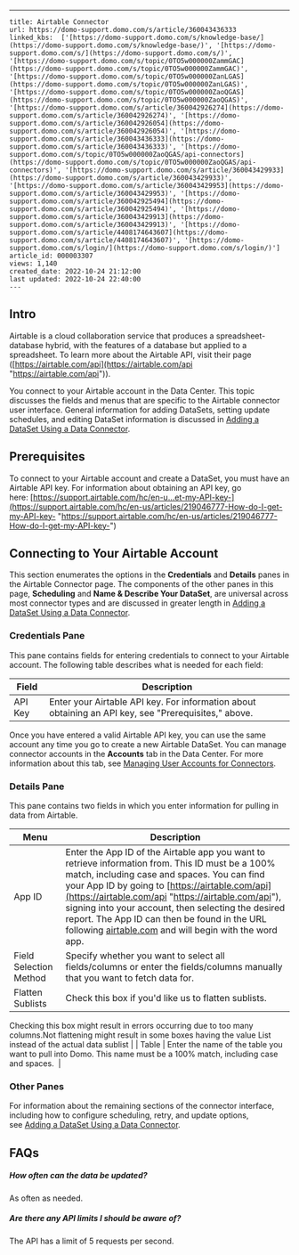 ---
    title: Airtable Connector
    url: https://domo-support.domo.com/s/article/360043436333
    linked_kbs:  ['[https://domo-support.domo.com/s/knowledge-base/](https://domo-support.domo.com/s/knowledge-base/)', '[https://domo-support.domo.com/s/](https://domo-support.domo.com/s/)', '[https://domo-support.domo.com/s/topic/0TO5w000000ZammGAC](https://domo-support.domo.com/s/topic/0TO5w000000ZammGAC)', '[https://domo-support.domo.com/s/topic/0TO5w000000ZanLGAS](https://domo-support.domo.com/s/topic/0TO5w000000ZanLGAS)', '[https://domo-support.domo.com/s/topic/0TO5w000000ZaoQGAS](https://domo-support.domo.com/s/topic/0TO5w000000ZaoQGAS)', '[https://domo-support.domo.com/s/article/360042926274](https://domo-support.domo.com/s/article/360042926274)', '[https://domo-support.domo.com/s/article/360042926054](https://domo-support.domo.com/s/article/360042926054)', '[https://domo-support.domo.com/s/article/360043436333](https://domo-support.domo.com/s/article/360043436333)', '[https://domo-support.domo.com/s/topic/0TO5w000000ZaoQGAS/api-connectors](https://domo-support.domo.com/s/topic/0TO5w000000ZaoQGAS/api-connectors)', '[https://domo-support.domo.com/s/article/360043429933](https://domo-support.domo.com/s/article/360043429933)', '[https://domo-support.domo.com/s/article/360043429953](https://domo-support.domo.com/s/article/360043429953)', '[https://domo-support.domo.com/s/article/360042925494](https://domo-support.domo.com/s/article/360042925494)', '[https://domo-support.domo.com/s/article/360043429913](https://domo-support.domo.com/s/article/360043429913)', '[https://domo-support.domo.com/s/article/4408174643607](https://domo-support.domo.com/s/article/4408174643607)', '[https://domo-support.domo.com/s/login/](https://domo-support.domo.com/s/login/)']
    article_id: 000003307
    views: 1,140
    created_date: 2022-10-24 21:12:00
    last updated: 2022-10-24 22:40:00
    ---



Intro
-----


Airtable is a cloud collaboration service that produces a spreadsheet-database hybrid, with the features of a database but applied to a spreadsheet. To learn more about the Airtable API, visit their page ([https://airtable.com/api](https://airtable.com/api "https://airtable.com/api")).


You connect to your Airtable account in the Data Center. This topic discusses the fields and menus that are specific to the Airtable connector user interface. General information for adding DataSets, setting update schedules, and editing DataSet information is discussed in [Adding a DataSet Using a Data Connector](/s/article/360042926274).


Prerequisites
-------------


To connect to your Airtable account and create a DataSet, you must have an Airtable API key. For information about obtaining an API key, go here: [https://support.airtable.com/hc/en-u...et-my-API-key-](https://support.airtable.com/hc/en-us/articles/219046777-How-do-I-get-my-API-key- "https://support.airtable.com/hc/en-us/articles/219046777-How-do-I-get-my-API-key-")


Connecting to Your Airtable Account
-----------------------------------


This section enumerates the options in the **Credentials** and **Details** panes in the Airtable Connector page. The components of the other panes in this page, **Scheduling** and **Name & Describe Your DataSet**, are universal across most connector types and are discussed in greater length in [Adding a DataSet Using a Data Connector](/s/article/360042926274 "Adding a DataSet Using a Data Connector").


### Credentials Pane


This pane contains fields for entering credentials to connect to your Airtable account. The following table describes what is needed for each field:  




| Field | Description |
| --- | --- |
| API Key | Enter your Airtable API key. For information about obtaining an API key, see "Prerequisites," above. |


Once you have entered a valid Airtable API key, you can use the same account any time you go to create a new Airtable DataSet. You can manage connector accounts in the **Accounts** tab in the Data Center. For more information about this tab, see [Managing User Accounts for Connectors](/s/article/360042926054 "Managing User Accounts for Connectors").


### Details Pane


This pane contains two fields in which you enter information for pulling in data from Airtable. 




| Menu | Description |
| --- | --- |
| App ID | Enter the App ID of the Airtable app you want to retrieve information from. This ID must be a 100% match, including case and spaces. You can find your App ID by going to [https://airtable.com/api](https://airtable.com/api "https://airtable.com/api"), signing into your account, then selecting the desired report. The App ID can then be found in the URL following [airtable.com](http://airtable.com) and will begin with the word app.  |
| Field Selection Method | Specify whether you want to select all fields/columns or enter the fields/columns manually that you want to fetch data for. |
| Flatten Sublists | Check this box if you'd like us to flatten sublists.
Checking this box might result in errors occurring due to too many columns.Not flattening might result in some boxes having the value List instead of the actual data sublist
 |
| Table | Enter the name of the table you want to pull into Domo. This name must be a 100% match, including case and spaces.  |


### Other Panes


For information about the remaining sections of the connector interface, including how to configure scheduling, retry, and update options, see [Adding a DataSet Using a Data Connector](/s/article/360042926274).


FAQs
----


##### How often can the data be updated?


As often as needed.


##### Are there any API limits I should be aware of?


The API has a limit of 5 requests per second. 

